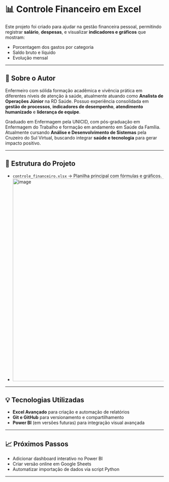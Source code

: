 # 📊 Controle Financeiro em Excel

Este projeto foi criado para ajudar na gestão financeira pessoal, permitindo registrar **salário**, **despesas**, e visualizar **indicadores e gráficos** que mostram:
- Porcentagem dos gastos por categoria
- Saldo bruto e líquido
- Evolução mensal

---

## 🚀 Sobre o Autor
Enfermeiro com sólida formação acadêmica e vivência prática em diferentes níveis de atenção à saúde, atualmente atuando como **Analista de Operações Júnior** na RD Saúde. Possuo experiência consolidada em **gestão de processos**, **indicadores de desempenho**, **atendimento humanizado** e **liderança de equipe**.

Graduado em Enfermagem pela UNICID, com pós-graduação em Enfermagem do Trabalho e formação em andamento em Saúde da Família. Atualmente cursando **Análise e Desenvolvimento de Sistemas** pela Cruzeiro do Sul Virtual, buscando integrar **saúde e tecnologia** para gerar impacto positivo.

---

## 📂 Estrutura do Projeto
- `controle_financeiro.xlsx` → Planilha principal com fórmulas e gráficos.
- <img width="1276" height="644" alt="image" src="https://github.com/user-attachments/assets/5ce3a742-def5-43ac-88aa-435abf32278a" />


---

## 💡 Tecnologias Utilizadas
- **Excel Avançado** para criação e automação de relatórios
- **Git e GitHub** para versionamento e compartilhamento
- **Power BI** (em versões futuras) para integração visual avançada

---

## 📈 Próximos Passos
- Adicionar dashboard interativo no Power BI
- Criar versão online em Google Sheets
- Automatizar importação de dados via script Python

---

